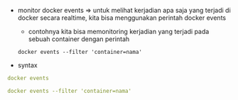 - monitor docker events => untuk melihat kerjadian apa saja yang terjadi di docker secara realtime, kita bisa menggunakan perintah docker events
    - contohnya kita bisa memonitoring kerjadian yang terjadi pada sebuah container dengan perintah
    ```
    docker events --filter 'container=nama'
    ```

- syntax
```yaml
docker events

docker events --filter 'container=nama'
```